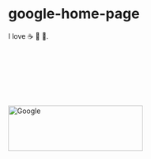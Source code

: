 # google-home-page

 I love :coffee:  :pizza:  :dancer:.
  
  
  

<img style="padding-top:112px" height="92" src="/images/branding/googlelogo/2x/googlelogo_color_272x92dp.png" width="272" alt="Google" id="hplogo" title="Google" onload="google.aft&amp;&amp;google.aft(this)">
